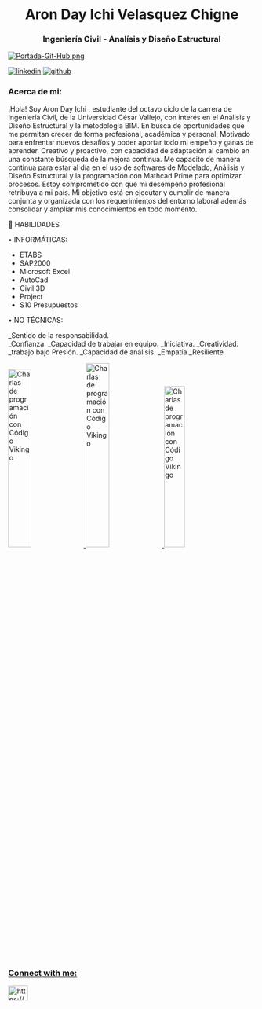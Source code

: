 <h1 align="center">Aron Day Ichi Velasquez Chigne</h1>
<h3 align="center">Ingeniería Civil - Analísis y Diseño Estructural</h3>

[![Portada-Git-Hub.png](https://i.postimg.cc/mrM5LVDQ/GITHUB-PORTADA.png)](https://postimg.cc/wtqVFXDv)


[![linkedin](https://img.shields.io/static/v1?label=&message=linkedin&color=0e76a8&logo=linkedin&logoColor=white&style=for-the-badge)](https://www.linkedin.com/in/aron-day-ichi-velasquez-chigne-b708851b7/)
[![github](https://img.shields.io/static/v1?label=&message=github&color=171515&logo=github&logoColor=white&style=for-the-badge)](https://github.com/AronDayIchi)



<h3 align="left"> Acerca de mi:</h3>
¡Hola! Soy Aron Day Ichi , estudiante del octavo ciclo de la carrera de Ingeniería Civil, de la Universidad César Vallejo, con interés en el Análisis y Diseño Estructural y la metodología BIM. En busca de oportunidades que me permitan crecer de forma profesional, académica y personal. Motivado para enfrentar nuevos desafíos y poder aportar todo mi empeño y ganas de aprender.
Creativo y proactivo, con capacidad de adaptación al cambio en una constante búsqueda de la mejora continua. Me capacito de manera continua para estar al día en el uso de softwares de Modelado, Análisis y Diseño Estructural y la programación con Mathcad Prime para optimizar procesos. Estoy comprometido con que mi desempeño profesional retribuya a mi país.
Mi objetivo está en ejecutar y cumplir de manera conjunta y organizada con los requerimientos del entorno laboral además consolidar y ampliar mis conocimientos en todo momento.

 HABILIDADES

• INFORMÁTICAS:
 - ETABS
 - SAP2000
 - Microsoft Excel
 - AutoCad
 - Civil 3D
 - Project
 - S10 Presupuestos


• NO TÉCNICAS:

_Sentido de la responsabilidad.  
_Confianza.
_Capacidad de trabajar en equipo.
_Iniciativa.
_Creatividad.
_trabajo bajo Presión.
_Capacidad de análisis.
_Empatía
_Resiliente



<a href='https://www.linkedin.com/feed/update/urn:li:activity:7028395162871496704/?originTrackingId=XvadC2pxRJWLn1ll3%2BblfQ%3D%3D' title="Charlas de programación con Código Vikingo - ver en Youtube" target='_blank'>
  <img width='30.5%' src='https://i.postimg.cc/rpM8xfH9/1-Heading-2-Paragraphs.png' alt='Charlas de programación con Código Vikingo' />
</a>
<a href='https://www.linkedin.com/feed/update/urn:li:activity:7041083614318448640/?originTrackingId=%2FCrXk0VrTGel5LPRD9wZQg%3D%3D' title="Charlas de programación con Código Vikingo - ver en Youtube" target='_blank'>
  <img width='31%' src='https://i.postimg.cc/PJgyN34W/1-Heading-2-Paragraphs-1.png' alt='Charlas de programación con Código Vikingo' />
</a>
<a href='https://www.linkedin.com/feed/update/urn:li:activity:7047236637050736640/?originTrackingId=ZGhJu0DhRvaDk8SJK7%2F5LA%3D%3D ' title="Charlas de programación con Código Vikingo - ver en Youtube" target='_blank'>
  <img width='29%' src='https://i.postimg.cc/Pqhn7K1F/1-Heading-2-Paragraphs-2.png' alt='Charlas de programación con Código Vikingo' />

<h3 align="left">Connect with me:</h3>
<p![image](https://www.linkedin.com/in/aron-day-ichi-velasquez-chigne-b708851b7/)
 align="left">
<a href="https://www.linkedin.com/in/aron-day-ichi-velasquez-chigne-b708851b7/" target="blank"><img align="center" src="https://raw.githubusercontent.com/rahuldkjain/github-profile-readme-generator/master/src/images/icons/Social/linked-in-alt.svg" alt="https://www.linkedin.com/in/luis-maldonado-de-la-torre/" height="30" width="40" /></a>
</p>
